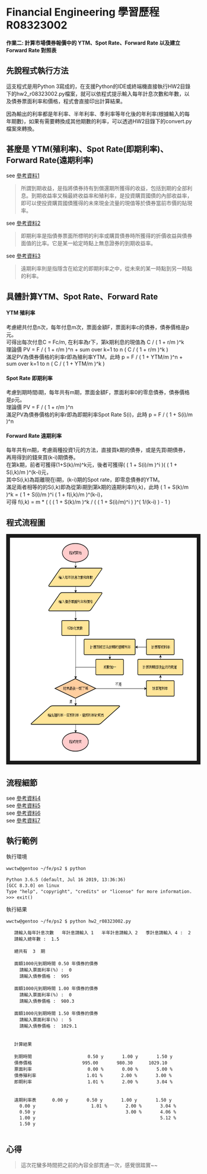 # Financial Engineering  學習歷程  R08323002 
#### 作業二: 計算市場債券報價中的 YTM、Spot Rate、Forward Rate 以及建立 Forward Rate 對照表

## 先說程式執行方法

這支程式是用Python 3寫成的，在支援Python的IDE或終端機直接執行HW2目錄下的hw2_r08323002.py檔案，就可以依程式提示輸入每年計息次數和年數，以及債券票面利率和價格，程式會直接印出計算結果。  
  
因為輸出的利率都是年利率、半年利率、季利率等年化後的年利率(根據輸入的每年期數)，如果有需要轉換成其他期數的利率，可以透過HW2目錄下的convert.py檔案來轉換。

## 甚麼是 YTM(殖利率)、Spot Rate(即期利率)、Forward Rate(遠期利率)
see [參考資料1](https://wiki.mbalib.com/zh-tw/%E5%88%B0%E6%9C%9F%E6%94%B6%E7%9B%8A%E7%8E%87)  
>  所謂到期收益，是指將債券持有到償還期所獲得的收益，包括到期的全部利息。到期收益率又稱最終收益率和殖利率，是投資購買國債的內部收益率，即可以使投資購買國債獲得的未來現金流量的現值等於債券當前市價的貼現率。  

see [參考資料2](https://wiki.mbalib.com/zh-tw/%E5%8D%B3%E6%9C%9F%E5%88%A9%E7%8E%87)  
>  即期利率是指債券票面所標明的利率或購買債券時所獲得的折價收益與債券面值的比率。它是某一給定時點上無息證券的到期收益率。  

see [參考資料3](https://wiki.mbalib.com/zh-tw/%E8%BF%9C%E6%9C%9F%E5%88%A9%E7%8E%87)  
>  遠期利率則是指隱含在給定的即期利率之中，從未來的某一時點到另一時點的利率。

## 具體計算YTM、Spot Rate、Forward Rate
#### YTM 殖利率
考慮總共付息n次，每年付息m次，票面金額F，票面利率c的債券，債券價格是p元。  
可得出每次付息C = Fc/m, 在利率為r下，第k期利息的現值為 C / ( 1 + r/m )^k  
理論價 PV = F / ( 1 + r/m )^n +  sum over k=1 to n  ( C / ( 1 + r/m )^k )  
滿足PV為債券價格的利率r即為殖利率YTM，此時 p = F / ( 1 + YTM/m )^n +  sum over k=1 to n  ( C / ( 1 + YTM/m )^k )  
#### Spot Rate 即期利率
考慮到期時間i期，每年共有m期，票面金額F，票面利率0的零息債券，債券價格是p元。  
理論價 PV = F / ( 1 + r/m )^n  
滿足PV為債券價格的利率r即為即期利率Spot Rate S(i)，此時 p = F / ( 1 + S(i)/m )^n  
#### Forward Rate 遠期利率
每年共有m期，考慮兩種投資1元的方法，直接買k期的債券，或是先買i期債券，再用得到的錢來買(k-i)期債券。  
在第k期，前者可獲得(1+S(k)/m)^k元，後者可獲得( ( 1 + S(i)/m )^i )( ( 1 + S(i,k)/m )^(k-i)元，  
其中S(i,k)為距離現在i期，(k-i)期的Spot rate，即零息債券的YTM。  
滿足兩者相等的的S(i,k)即為從第i期到第k期的遠期利率f(i,k)，此時 ( 1 + S(k)/m )^k = ( 1 + S(i)/m )^i ( 1 + f(i,k)/m )^(k-i)，  
可得 f(i,k) = m * ( ( ( 1 + S(k)/m )^k / ( ( 1 + S(i)/m)^i ) )^( 1/(k-i) ) - 1 )

## 程式流程圖 

<img src="/HW2/hw2_flow.png" width = "600" height = "600" border="10" />

## 流程細節

see [參考資料4](https://www.calkoo.com/en/ytm-calculator)  
see [參考資料5](https://www.trignosource.com/finance/spot%20rate.html)  
see [參考資料6](https://www.trignosource.com/finance/Forward%20rate.html)  
see [參考資料7](http://greenhornfinancefootnote.blogspot.com/2010/06/how-to-compute-theoretical-spot-rates.html)  

## 執行範例
執行環境
```
wwctw@gentoo ~/fe/ps2 $ python
```
```
Python 3.6.5 (default, Jul 16 2019, 13:36:36) 
[GCC 8.3.0] on linux
Type "help", "copyright", "credits" or "license" for more information.
>>> exit()
```
執行結果
```
wwctw@gentoo ~/fe/ps2 $ python hw2_r08323002.py 
```
```
   請輸入每年計息次數   年計息請輸入 1   半年計息請輸入 2   季計息請輸入 4 :  2
   請輸入總年數 :  1.5

   總共有  3  期

   面額1000元到期時間 0.50 年債券的債券
     請輸入票面利率(%) :  0
     請輸入債券價格 :  995

   面額1000元到期時間 1.00 年債券的債券
     請輸入票面利率(%) :  0
     請輸入債券價格 :  980.3

   面額1000元到期時間 1.50 年債券的債券
     請輸入票面利率(%) :  5
     請輸入債券價格 :  1029.1


   計算結果

   到期時間                     0.50 y       1.00 y       1.50 y 
   債券價格                   995.00       980.30      1029.10   
   票面利率                     0.00 %       0.00 %       5.00 % 
   債券殖利率                   1.01 %       2.00 %       3.00 % 
   即期利率                     1.01 %       2.00 %       3.04 % 


   遠期利率表      0.00 y       0.50 y       1.00 y       1.50 y 
     0.00 y                     1.01 %       2.00 %       3.04 % 
     0.50 y                                  3.00 %       4.06 % 
     1.00 y                                               5.12 % 
     1.50 y                                                      


```

## 心得
> 這次花蠻多時間把之前的內容全部貫通一次，感覺很踏實~~
